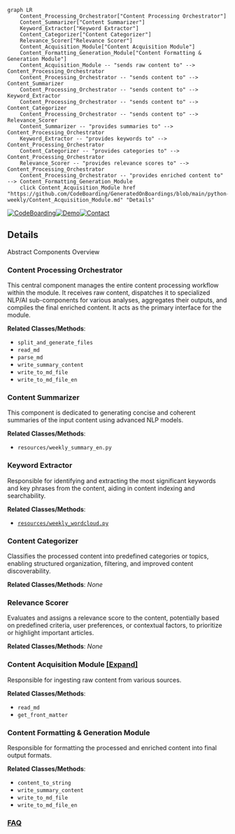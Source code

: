 ```mermaid
graph LR
    Content_Processing_Orchestrator["Content Processing Orchestrator"]
    Content_Summarizer["Content Summarizer"]
    Keyword_Extractor["Keyword Extractor"]
    Content_Categorizer["Content Categorizer"]
    Relevance_Scorer["Relevance Scorer"]
    Content_Acquisition_Module["Content Acquisition Module"]
    Content_Formatting_Generation_Module["Content Formatting & Generation Module"]
    Content_Acquisition_Module -- "sends raw content to" --> Content_Processing_Orchestrator
    Content_Processing_Orchestrator -- "sends content to" --> Content_Summarizer
    Content_Processing_Orchestrator -- "sends content to" --> Keyword_Extractor
    Content_Processing_Orchestrator -- "sends content to" --> Content_Categorizer
    Content_Processing_Orchestrator -- "sends content to" --> Relevance_Scorer
    Content_Summarizer -- "provides summaries to" --> Content_Processing_Orchestrator
    Keyword_Extractor -- "provides keywords to" --> Content_Processing_Orchestrator
    Content_Categorizer -- "provides categories to" --> Content_Processing_Orchestrator
    Relevance_Scorer -- "provides relevance scores to" --> Content_Processing_Orchestrator
    Content_Processing_Orchestrator -- "provides enriched content to" --> Content_Formatting_Generation_Module
    click Content_Acquisition_Module href "https://github.com/CodeBoarding/GeneratedOnBoardings/blob/main/python-weekly/Content_Acquisition_Module.md" "Details"
```

[![CodeBoarding](https://img.shields.io/badge/Generated%20by-CodeBoarding-9cf?style=flat-square)](https://github.com/CodeBoarding/CodeBoarding)[![Demo](https://img.shields.io/badge/Try%20our-Demo-blue?style=flat-square)](https://www.codeboarding.org/demo)[![Contact](https://img.shields.io/badge/Contact%20us%20-%20contact@codeboarding.org-lightgrey?style=flat-square)](mailto:contact@codeboarding.org)

## Details

Abstract Components Overview

### Content Processing Orchestrator
This central component manages the entire content processing workflow within the module. It receives raw content, dispatches it to specialized NLP/AI sub-components for various analyses, aggregates their outputs, and compiles the final enriched content. It acts as the primary interface for the module.


**Related Classes/Methods**:

- `split_and_generate_files`
- `read_md`
- `parse_md`
- `write_summary_content`
- `write_to_md_file`
- `write_to_md_file_en`


### Content Summarizer
This component is dedicated to generating concise and coherent summaries of the input content using advanced NLP models.


**Related Classes/Methods**:

- `resources/weekly_summary_en.py`


### Keyword Extractor
Responsible for identifying and extracting the most significant keywords and key phrases from the content, aiding in content indexing and searchability.


**Related Classes/Methods**:

- <a href="https://github.com/chinesehuazhou/python-weekly/blob/main/resources/weekly_wordcloud.py" target="_blank" rel="noopener noreferrer">`resources/weekly_wordcloud.py`</a>


### Content Categorizer
Classifies the processed content into predefined categories or topics, enabling structured organization, filtering, and improved content discoverability.


**Related Classes/Methods**: _None_

### Relevance Scorer
Evaluates and assigns a relevance score to the content, potentially based on predefined criteria, user preferences, or contextual factors, to prioritize or highlight important articles.


**Related Classes/Methods**: _None_

### Content Acquisition Module [[Expand]](./Content_Acquisition_Module.md)
Responsible for ingesting raw content from various sources.


**Related Classes/Methods**:

- `read_md`
- `get_front_matter`


### Content Formatting & Generation Module
Responsible for formatting the processed and enriched content into final output formats.


**Related Classes/Methods**:

- `content_to_string`
- `write_summary_content`
- `write_to_md_file`
- `write_to_md_file_en`




### [FAQ](https://github.com/CodeBoarding/GeneratedOnBoardings/tree/main?tab=readme-ov-file#faq)